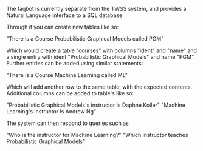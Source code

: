 The faqbot is currently separate from the TWSS system, and provides a Natural Language interface to a SQL database

Through it you can create new tables like so:

"There is a Course Probabilistic Graphical Models called PGM"

Which would create a table "courses" with columns "ident" and "name" and a single entry with ident "Probabilistic Graphical Models" and name "PGM".  Further entries can be added using similar statements:

"There is a Course Machine Learning called ML"

Which will add another row to the same table, with the expected contents.  Additional columns can be added to table's like so:

"Probabilistic Graphical Models's instructor is Daphne Koller"
"Machine Learning's instructor is Andrew Ng"

The system can then respond to queries such as 

"Who is the instructor for Machine Learning?"
"Which instructor teaches Probabilistic Graphical Models"

